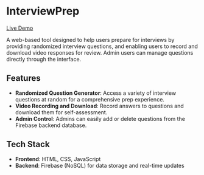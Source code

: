 # InterviewPrep

[Live Demo](https://kerwinteh17.github.io/interviewPrep/)

A web-based tool designed to help users prepare for interviews by providing randomized interview questions, and enabling users to record and download video responses for review. Admin users can manage questions directly through the interface.

## Features

- **Randomized Question Generator**: Access a variety of interview questions at random for a comprehensive prep experience.
- **Video Recording and Download**: Record answers to questions and download them for self-assessment.
- **Admin Control**: Admins can easily add or delete questions from the Firebase backend database.

## Tech Stack

- **Frontend**: HTML, CSS, JavaScript
- **Backend**: Firebase (NoSQL) for data storage and real-time updates
